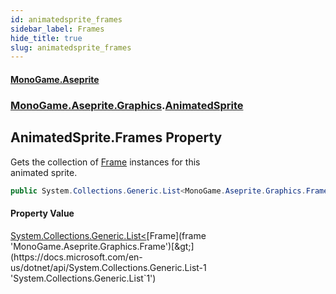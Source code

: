 ```yaml
---
id: animatedsprite_frames
sidebar_label: Frames
hide_title: true
slug: animatedsprite_frames
---
```

#### [MonoGame.Aseprite](index 'index')
### [MonoGame.Aseprite.Graphics](monogame_aseprite_graphics 'MonoGame.Aseprite.Graphics').[AnimatedSprite](animatedsprite 'MonoGame.Aseprite.Graphics.AnimatedSprite')
## AnimatedSprite.Frames Property
Gets the collection of [Frame](frame 'MonoGame.Aseprite.Graphics.Frame') instances for this  
animated sprite.  
```csharp
public System.Collections.Generic.List<MonoGame.Aseprite.Graphics.Frame> Frames { get; set; }
```
#### Property Value
[System.Collections.Generic.List&lt;](https://docs.microsoft.com/en-us/dotnet/api/System.Collections.Generic.List-1 'System.Collections.Generic.List`1')[Frame](frame 'MonoGame.Aseprite.Graphics.Frame')[&gt;](https://docs.microsoft.com/en-us/dotnet/api/System.Collections.Generic.List-1 'System.Collections.Generic.List`1')  
